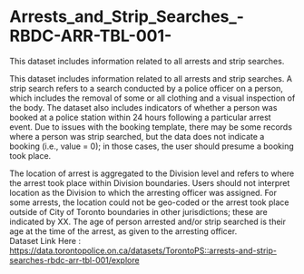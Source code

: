 # Arrests_and_Strip_Searches_-RBDC-ARR-TBL-001-
This dataset includes information related to all arrests and strip searches.

This dataset includes information related to all arrests and strip searches. A strip search refers to a search conducted by a police officer on a person, which includes the removal of some or all clothing and a visual inspection of the body. The dataset also includes indicators of whether a person was booked at a police station within 24 hours following a particular arrest event. Due to issues with the booking template, there may be some records where a person was strip searched, but the data does not indicate a booking (i.e., value = 0); in those cases, the user should presume a booking took place.

The location of arrest is aggregated to the Division level and refers to where the arrest took place within Division boundaries. Users should not interpret location as the Division to which the arresting officer was assigned. For some arrests, the location could not be geo-coded or the arrest took place outside of City of Toronto boundaries in other jurisdictions; these are indicated by XX. The age of person arrested and/or strip searched is their age at the time of the arrest, as given to the arresting officer. <br>
Dataset Link Here :
https://data.torontopolice.on.ca/datasets/TorontoPS::arrests-and-strip-searches-rbdc-arr-tbl-001/explore

